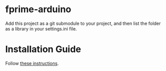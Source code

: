 # fprime-arduino

Add this project as a git submodule to your project, and then list the folder
as a library in your settings.ini file.

# Installation Guide

Follow [these instructions](docs/arduino-cli-install.md).
